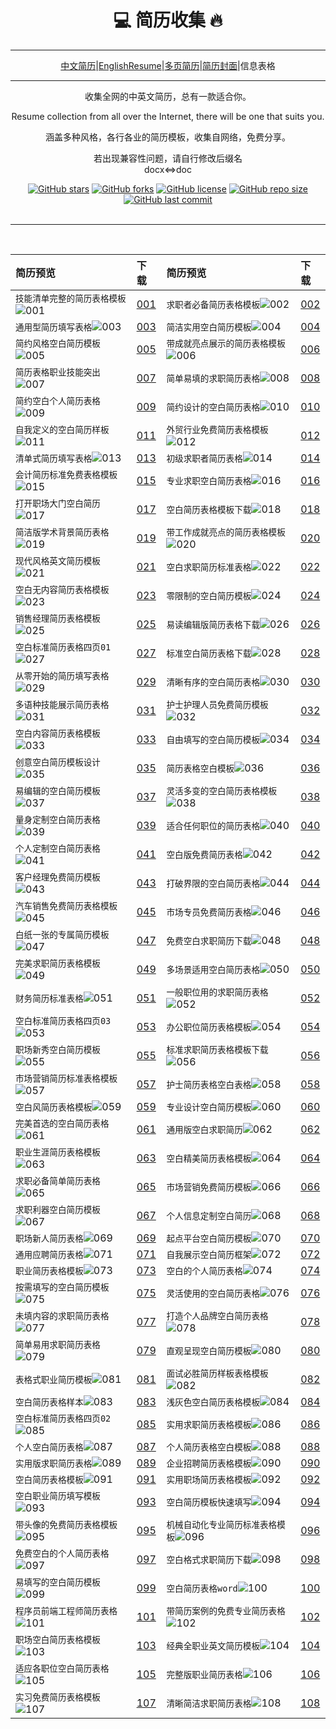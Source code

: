 <div align="center">
<h1>💻 简历收集 🔥</h1>

---

[中文简历](README.md)|[EnglishResume](README_en.md)|[多页简历](MultiResume.md)|[简历封面](ResumeCover.md)|信息表格

---

收集全网的中英文简历，总有一款适合你。

Resume collection from all over the Internet, there will be one that suits you.

<p align="center">
涵盖多种风格，各行各业的简历模板，收集自网络，免费分享。
<br></p>
若出现兼容性问题，请自行修改后缀名<br>
docx<=>doc

[![GitHub stars](https://img.shields.io/github/stars/mmmlllnnn/ResumeCollection.svg?style=popout-square)](https://github.com/mmmlllnnn/ResumeCollection)
[![GitHub forks](https://img.shields.io/github/forks/mmmlllnnn/ResumeCollection.svg)](https://github.com//mmmlllnnn/ResumeCollection)
[![GitHub license](https://img.shields.io/github/license/mmmlllnnn/ResumeCollection)](https://github.com/mmmlllnnn/ResumeCollection)
[![GitHub repo size](https://img.shields.io/github/repo-size/mmmlllnnn/ResumeCollection.svg)](https://github.com/mmmlllnnn/ResumeCollection)
[![GitHub last commit](https://img.shields.io/github/last-commit/mmmlllnnn/ResumeCollection.svg)](https://github.com/mmmlllnnn/ResumeCollection)
<br>
<br>

---

<br>
</div>

| 简历预览 |  下载  | 简历预览  | 下载  |
|:---------|:------|:---------|:------| 
|`技能清单完整的简历表格模板`![001](5.简单表格简历/001/001.jpg)|[001](5.简单表格简历/001/)|`求职者必备简历表格模板`![002](5.简单表格简历/002/002.jpg)|[002](5.简单表格简历/002/)
|`通用型简历填写表格`![003](5.简单表格简历/003/003.jpg)|[003](5.简单表格简历/003/)|`简洁实用空白简历模板`![004](5.简单表格简历/004/004.jpg)|[004](5.简单表格简历/004/)
|`简约风格空白简历模板`![005](5.简单表格简历/005/005.jpg)|[005](5.简单表格简历/005/)|`带成就亮点展示的简历表格模板`![006](5.简单表格简历/006/006.jpg)|[006](5.简单表格简历/006/)
|`简历表格职业技能突出`![007](5.简单表格简历/007/007.jpg)|[007](5.简单表格简历/007/)|`简单易填的求职简历表格`![008](5.简单表格简历/008/008.jpg)|[008](5.简单表格简历/008/)
|`简约空白个人简历表格`![009](5.简单表格简历/009/009.jpg)|[009](5.简单表格简历/009/)|`简约设计的空白简历表格`![010](5.简单表格简历/010/010.jpg)|[010](5.简单表格简历/010/)
|`自我定义的空白简历样板`![011](5.简单表格简历/011/011.jpg)|[011](5.简单表格简历/011/)|`外贸行业免费简历表格模板`![012](5.简单表格简历/012/012.jpg)|[012](5.简单表格简历/012/)
|`清单式简历填写表格`![013](5.简单表格简历/013/013.jpg)|[013](5.简单表格简历/013/)|`初级求职者简历表格`![014](5.简单表格简历/014/014.jpg)|[014](5.简单表格简历/014/)
|`会计简历标准免费表格模板`![015](5.简单表格简历/015/015.jpg)|[015](5.简单表格简历/015/)|`专业求职空白简历表格`![016](5.简单表格简历/016/016.jpg)|[016](5.简单表格简历/016/)
|`打开职场大门空白简历`![017](5.简单表格简历/017/017.jpg)|[017](5.简单表格简历/017/)|`空白简历表格模板下载`![018](5.简单表格简历/018/018.jpg)|[018](5.简单表格简历/018/)
|`简洁版学术背景简历表格`![019](5.简单表格简历/019/019.jpg)|[019](5.简单表格简历/019/)|`带工作成就亮点的简历表格模板`![020](5.简单表格简历/020/020.jpg)|[020](5.简单表格简历/020/)
|`现代风格英文简历模板`![021](5.简单表格简历/021/021.jpg)|[021](5.简单表格简历/021/)|`空白求职简历标准表格`![022](5.简单表格简历/022/022.jpg)|[022](5.简单表格简历/022/)
|`空白无内容简历表格模板`![023](5.简单表格简历/023/023.jpg)|[023](5.简单表格简历/023/)|`零限制的空白简历模板`![024](5.简单表格简历/024/024.jpg)|[024](5.简单表格简历/024/)
|`销售经理简历表格模板`![025](5.简单表格简历/025/025.jpg)|[025](5.简单表格简历/025/)|`易读编辑版简历表格下载`![026](5.简单表格简历/026/026.jpg)|[026](5.简单表格简历/026/)
|`空白标准简历表格四页01`![027](5.简单表格简历/027/027.jpg)|[027](5.简单表格简历/027/)|`标准空白简历表格下载`![028](5.简单表格简历/028/028.jpg)|[028](5.简单表格简历/028/)
|`从零开始的简历填写表格`![029](5.简单表格简历/029/029.jpg)|[029](5.简单表格简历/029/)|`清晰有序的空白简历表格`![030](5.简单表格简历/030/030.jpg)|[030](5.简单表格简历/030/)
|`多语种技能展示简历表格`![031](5.简单表格简历/031/031.jpg)|[031](5.简单表格简历/031/)|`护士护理人员免费简历模板`![032](5.简单表格简历/032/032.jpg)|[032](5.简单表格简历/032/)
|`空白内容简历表格模板`![033](5.简单表格简历/033/033.jpg)|[033](5.简单表格简历/033/)|`自由填写的空白简历模板`![034](5.简单表格简历/034/034.jpg)|[034](5.简单表格简历/034/)
|`创意空白简历模板设计`![035](5.简单表格简历/035/035.jpg)|[035](5.简单表格简历/035/)|`简历表格空白模板`![036](5.简单表格简历/036/036.jpg)|[036](5.简单表格简历/036/)
|`易编辑的空白简历模板`![037](5.简单表格简历/037/037.jpg)|[037](5.简单表格简历/037/)|`灵活多变的空白简历表格模板`![038](5.简单表格简历/038/038.jpg)|[038](5.简单表格简历/038/)
|`量身定制空白简历表格`![039](5.简单表格简历/039/039.jpg)|[039](5.简单表格简历/039/)|`适合任何职位的简历表格`![040](5.简单表格简历/040/040.jpg)|[040](5.简单表格简历/040/)
|`个人定制空白简历表格`![041](5.简单表格简历/041/041.jpg)|[041](5.简单表格简历/041/)|`空白版免费简历表格`![042](5.简单表格简历/042/042.jpg)|[042](5.简单表格简历/042/)
|`客户经理免费简历模板`![043](5.简单表格简历/043/043.jpg)|[043](5.简单表格简历/043/)|`打破界限的空白简历表格`![044](5.简单表格简历/044/044.jpg)|[044](5.简单表格简历/044/)
|`汽车销售免费简历表格模板`![045](5.简单表格简历/045/045.jpg)|[045](5.简单表格简历/045/)|`市场专员免费简历表格`![046](5.简单表格简历/046/046.jpg)|[046](5.简单表格简历/046/)
|`白纸一张的专属简历模板`![047](5.简单表格简历/047/047.jpg)|[047](5.简单表格简历/047/)|`免费空白求职简历下载`![048](5.简单表格简历/048/048.jpg)|[048](5.简单表格简历/048/)
|`完美求职简历表格模板`![049](5.简单表格简历/049/049.jpg)|[049](5.简单表格简历/049/)|`多场景适用空白简历表格`![050](5.简单表格简历/050/050.jpg)|[050](5.简单表格简历/050/)
|`财务简历标准表格`![051](5.简单表格简历/051/051.jpg)|[051](5.简单表格简历/051/)|`一般职位用的求职简历表格`![052](5.简单表格简历/052/052.jpg)|[052](5.简单表格简历/052/)
|`空白标准简历表格四页03`![053](5.简单表格简历/053/053.jpg)|[053](5.简单表格简历/053/)|`办公职位简历表格模板`![054](5.简单表格简历/054/054.jpg)|[054](5.简单表格简历/054/)
|`职场新秀空白简历模板`![055](5.简单表格简历/055/055.jpg)|[055](5.简单表格简历/055/)|`标准求职简历表格模板下载`![056](5.简单表格简历/056/056.jpg)|[056](5.简单表格简历/056/)
|`市场营销简历标准表格模板`![057](5.简单表格简历/057/057.jpg)|[057](5.简单表格简历/057/)|`护士简历表格空白表格`![058](5.简单表格简历/058/058.jpg)|[058](5.简单表格简历/058/)
|`空白风简历表格模板`![059](5.简单表格简历/059/059.jpg)|[059](5.简单表格简历/059/)|`专业设计空白简历模板`![060](5.简单表格简历/060/060.jpg)|[060](5.简单表格简历/060/)
|`完美首选的空白简历表格`![061](5.简单表格简历/061/061.jpg)|[061](5.简单表格简历/061/)|`通用版空白求职简历`![062](5.简单表格简历/062/062.jpg)|[062](5.简单表格简历/062/)
|`职业生涯简历表格模板`![063](5.简单表格简历/063/063.jpg)|[063](5.简单表格简历/063/)|`空白精美简历表格模板`![064](5.简单表格简历/064/064.jpg)|[064](5.简单表格简历/064/)
|`求职必备简单简历表格`![065](5.简单表格简历/065/065.jpg)|[065](5.简单表格简历/065/)|`市场营销免费简历模板`![066](5.简单表格简历/066/066.jpg)|[066](5.简单表格简历/066/)
|`求职利器空白简历模板`![067](5.简单表格简历/067/067.jpg)|[067](5.简单表格简历/067/)|`个人信息定制空白简历`![068](5.简单表格简历/068/068.jpg)|[068](5.简单表格简历/068/)
|`职场新人简历表格`![069](5.简单表格简历/069/069.jpg)|[069](5.简单表格简历/069/)|`起点平台空白简历模板`![070](5.简单表格简历/070/070.jpg)|[070](5.简单表格简历/070/)
|`通用应聘简历表格`![071](5.简单表格简历/071/071.jpg)|[071](5.简单表格简历/071/)|`自我展示空白简历框架`![072](5.简单表格简历/072/072.jpg)|[072](5.简单表格简历/072/)
|`职业简历表格模板`![073](5.简单表格简历/073/073.jpg)|[073](5.简单表格简历/073/)|`空白的个人简历表格`![074](5.简单表格简历/074/074.jpg)|[074](5.简单表格简历/074/)
|`按需填写的空白简历模板`![075](5.简单表格简历/075/075.jpg)|[075](5.简单表格简历/075/)|`灵活使用的空白简历表格`![076](5.简单表格简历/076/076.jpg)|[076](5.简单表格简历/076/)
|`未填内容的求职简历表格`![077](5.简单表格简历/077/077.jpg)|[077](5.简单表格简历/077/)|`打造个人品牌空白简历表格`![078](5.简单表格简历/078/078.jpg)|[078](5.简单表格简历/078/)
|`简单易用求职简历表格`![079](5.简单表格简历/079/079.jpg)|[079](5.简单表格简历/079/)|`直观呈现空白简历模板`![080](5.简单表格简历/080/080.jpg)|[080](5.简单表格简历/080/)
|`表格式职业简历模板`![081](5.简单表格简历/081/081.jpg)|[081](5.简单表格简历/081/)|`面试必胜简历样板表格模板`![082](5.简单表格简历/082/082.jpg)|[082](5.简单表格简历/082/)
|`空白简历表格样本`![083](5.简单表格简历/083/083.jpg)|[083](5.简单表格简历/083/)|`浅灰色空白简历表格模板`![084](5.简单表格简历/084/084.jpg)|[084](5.简单表格简历/084/)
|`空白标准简历表格四页02`![085](5.简单表格简历/085/085.jpg)|[085](5.简单表格简历/085/)|`实用求职简历表格模板`![086](5.简单表格简历/086/086.jpg)|[086](5.简单表格简历/086/)
|`个人空白简历表格`![087](5.简单表格简历/087/087.jpg)|[087](5.简单表格简历/087/)|`个人简历表格空白模板`![088](5.简单表格简历/088/088.jpg)|[088](5.简单表格简历/088/)
|`实用版求职简历表格`![089](5.简单表格简历/089/089.jpg)|[089](5.简单表格简历/089/)|`企业招聘简历表格模板`![090](5.简单表格简历/090/090.jpg)|[090](5.简单表格简历/090/)
|`空白简历表格模板`![091](5.简单表格简历/091/091.jpg)|[091](5.简单表格简历/091/)|`实用职场简历表格模板`![092](5.简单表格简历/092/092.jpg)|[092](5.简单表格简历/092/)
|`空白职业简历填写模板`![093](5.简单表格简历/093/093.jpg)|[093](5.简单表格简历/093/)|`空白简历模板快速填写`![094](5.简单表格简历/094/094.jpg)|[094](5.简单表格简历/094/)
|`带头像的免费简历表格模板`![095](5.简单表格简历/095/095.jpg)|[095](5.简单表格简历/095/)|`机械自动化专业简历标准表格模板`![096](5.简单表格简历/096/096.jpg)|[096](5.简单表格简历/096/)
|`免费空白的个人简历表格`![097](5.简单表格简历/097/097.jpg)|[097](5.简单表格简历/097/)|`空白格式求职简历下载`![098](5.简单表格简历/098/098.jpg)|[098](5.简单表格简历/098/)
|`易填写的空白简历模板`![099](5.简单表格简历/099/099.jpg)|[099](5.简单表格简历/099/)|`空白简历表格word`![100](5.简单表格简历/100/100.jpg)|[100](5.简单表格简历/100/)
|`程序员前端工程师简历表格`![101](5.简单表格简历/101/101.jpg)|[101](5.简单表格简历/101/)|`带简历案例的免费专业简历表格`![102](5.简单表格简历/102/102.jpg)|[102](5.简单表格简历/102/)
|`职场空白简历表格模板`![103](5.简单表格简历/103/103.jpg)|[103](5.简单表格简历/103/)|`经典全职业英文简历模板`![104](5.简单表格简历/104/104.jpg)|[104](5.简单表格简历/104/)
|`适应各职位空白简历表格`![105](5.简单表格简历/105/105.jpg)|[105](5.简单表格简历/105/)|`完整版职业简历表格`![106](5.简单表格简历/106/106.jpg)|[106](5.简单表格简历/106/)
|`实习免费简历表格模板`![107](5.简单表格简历/107/107.jpg)|[107](5.简单表格简历/107/)|`清晰简洁求职简历表格`![108](5.简单表格简历/108/108.jpg)|[108](5.简单表格简历/108/)

